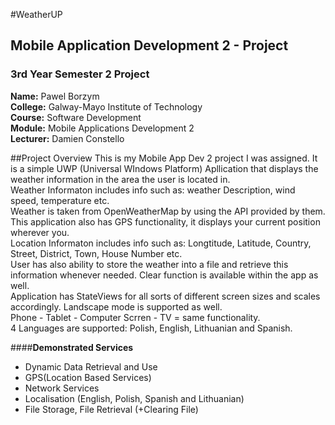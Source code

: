 #WeatherUP
## Mobile Application Development 2 - Project 
### 3rd Year Semester 2 Project

**Name:** Pawel Borzym </br>
**College:** Galway-Mayo Institute of Technology </br>
**Course:** Software Development </br>
**Module:** Mobile Applications Development 2 </br>
**Lecturer:** Damien Constello </br>


##Project Overview
This is my Mobile App Dev 2 project I was assigned. 
It is a simple UWP (Universal WIndows Platform) Apllication that displays the weather information in the area the user is located in.</br> 
Weather Informaton includes info such as: weather Description, wind speed, temperature etc. </br> 
Weather is taken from OpenWeatherMap by using the API provided by them.</br> 
This application also has GPS functionality, it displays your current position wherever you. </br> 
Location Informaton includes info such as: Longtitude, Latitude, Country, Street, District, Town, House Number etc.</br> 
User has also ability to store the weather into a file and retrieve this information whenever needed. Clear function is available within the app as well.</br> 
Application has StateViews for all sorts of different screen sizes and scales accordingly. Landscape mode is supported as well.</br> 
Phone - Tablet - Computer Scrren - TV = same functionality.</br> 
4 Languages are supported: Polish, English, Lithuanian and Spanish.</br> 

####**Demonstrated Services**
*  Dynamic Data Retrieval and Use
*  GPS(Location Based Services) 
*  Network Services
*  Localisation (English, Polish, Spanish and Lithuanian) 
*  File Storage, File Retrieval (+Clearing File)
